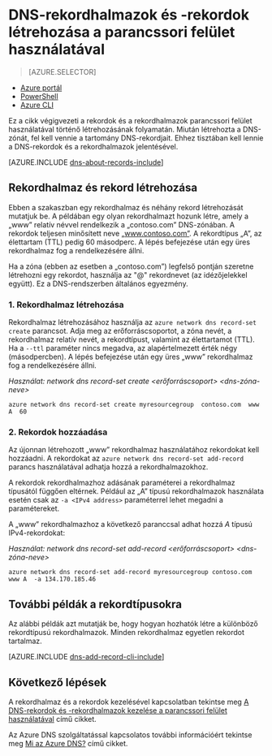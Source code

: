 <properties
   pageTitle="Rekordhalmaz és rekordok létrehozása egy DNS-zóna számára a parancssori felület használatával| Microsoft Azure"
   description="Állomásrekordok létrehozása az Azure DNS számára. Rekordhalmazok és rekordok beállítása a parancssori felület használatával"
   services="dns"
   documentationCenter="na"
   authors="cherylmc"
   manager="carmonm"
   editor=""/>

<tags
   ms.service="dns"
   ms.devlang="na"
   ms.topic="get-started-article"
   ms.tgt_pltfrm="na"
   ms.workload="infrastructure-services"
   ms.date="08/16/2016"
   ms.author="cherylmc"/>

# DNS-rekordhalmazok és -rekordok létrehozása a parancssori felület használatával

> [AZURE.SELECTOR]
- [Azure portál](dns-getstarted-create-recordset-portal.md)
- [PowerShell](dns-getstarted-create-recordset.md)
- [Azure CLI](dns-getstarted-create-recordset-cli.md)


Ez a cikk végigvezeti a rekordok és a rekordhalmazok parancssori felület használatával történő létrehozásának folyamatán. Miután létrehozta a DNS-zónát, fel kell vennie a tartomány DNS-rekordjait. Ehhez tisztában kell lennie a DNS-rekordok és a rekordhalmazok jelentésével.

[AZURE.INCLUDE [dns-about-records-include](../../includes/dns-about-records-include.md)]

## Rekordhalmaz és rekord létrehozása

Ebben a szakaszban egy rekordhalmaz és néhány rekord létrehozását mutatjuk be. A példában egy olyan rekordhalmazt hozunk létre, amely a „www” relatív névvel rendelkezik a „contoso.com” DNS-zónában. A rekordok teljesen minősített neve „www.contoso.com”. A rekordtípus „A”, az élettartam (TTL) pedig 60 másodperc. A lépés befejezése után egy üres rekordhalmaz fog a rendelkezésére állni.

Ha a zóna (ebben az esetben a „contoso.com”) legfelső pontján szeretne létrehozni egy rekordot, használja az "@" rekordnevet (az idézőjelekkel együtt). Ez a DNS-rendszerben általános egyezmény.

### 1. Rekordhalmaz létrehozása

Rekordhalmaz létrehozásához használja az `azure network dns record-set create` parancsot. Adja meg az erőforráscsoportot, a zóna nevét, a rekordhalmaz relatív nevét, a rekordtípust, valamint az élettartamot (TTL). Ha a `--ttl` paraméter nincs megadva, az alapértelmezett érték négy (másodpercben). A lépés befejezése után egy üres „www” rekordhalmaz fog a rendelkezésére állni.

*Használat: network dns record-set create <erőforráscsoport> <dns-zóna-neve> <name> <type> <ttl>*

    azure network dns record-set create myresourcegroup  contoso.com  www A  60

### 2. Rekordok hozzáadása

Az újonnan létrehozott „www” rekordhalmaz használatához rekordokat kell hozzáadni. A rekordokat az `azure network dns record-set add-record` parancs használatával adhatja hozzá a rekordhalmazokhoz.

A rekordok rekordhalmazhoz adásának paraméterei a rekordhalmaz típusától függően eltérnek. Például az „A” típusú rekordhalmazok használata esetén csak az `-a <IPv4 address>` paraméterrel lehet megadni a paramétereket.

A „www” rekordhalmazhoz a következő paranccsal adhat hozzá *A* típusú IPv4-rekordokat:

*Használat: network dns record-set add-record <erőforráscsoport> <dns-zóna-neve> <rekordhalmaz-neve> <type>*

    azure network dns record-set add-record myresourcegroup contoso.com  www A  -a 134.170.185.46

## További példák a rekordtípusokra

Az alábbi példák azt mutatják be, hogy hogyan hozhatók létre a különböző rekordtípusú rekordhalmazok. Minden rekordhalmaz egyetlen rekordot tartalmaz.

[AZURE.INCLUDE [dns-add-record-cli-include](../../includes/dns-add-record-cli-include.md)]

## Következő lépések

A rekordhalmaz és a rekordok kezelésével kapcsolatban tekintse meg [A DNS-rekordok és -rekordhalmazok kezelése a parancssori felület használatával](dns-operations-recordsets-portal.md) című cikket.

Az Azure DNS szolgáltatással kapcsolatos további információért tekintse meg [Mi az Azure DNS?](dns-overview.md) című cikket.



<!--HONumber=sep16_HO1-->


